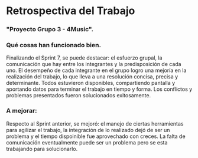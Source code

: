 # Retrospectiva del Trabajo
### "Proyecto Grupo 3 - 4Music".

### Qué cosas han funcionado bien.
Finalizando el Sprint 7, se puede destacar: el esfuerzo grupal, la comunicación que hay entre los integrantes y la predisposición de cada uno. El desempeño de cada integrante en el grupo logro una mejoría en la realización del trabajo, lo que lleva a una resolución concisa, precisa y determinante. Todos estuvieron disponibles, compartiendo pantalla y aportando datos para terminar el trabajo en tiempo y forma. Los conflictos y problemas presentados fueron solucionados exitosamente.

### A mejorar:
Respecto al Sprint anterior, se mejoró: el manejo de ciertas herramientas para agilizar el trabajo, la integración de lo realizado dejó de ser un problema y el tiempo dispoinible fue aprovechado con creces.
La falta de comunicación eventualmente puede ser un problema pero se esta trabajando para solucionarlo. 

